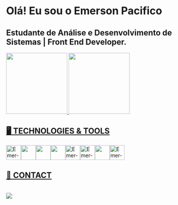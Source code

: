 
# Olá! Eu sou o Emerson Pacifico 

## Estudante de Análise e Desenvolvimento de Sistemas | Front End Developer.

<div>
  <a href="https://github.com/emersonpacifico">
  <img height="165em" src="https://github-readme-stats.vercel.app/api?username=emersonpacifico&theme=dark&show_icons=true"/>
  <img height="165em" src="https://github-readme-stats.vercel.app/api/top-langs/?username=emersonpacifico&layout=donut&langs_count=7&theme=dark"/>

</div>

 ## 🖥️ TECHNOLOGIES & TOOLS
 <div style="display: flex"><br>
	 
<img place-itens="center" alt="Emer-JS" height="40" width="40" src="https://cdn.jsdelivr.net/gh/devicons/devicon/icons/javascript/javascript-original.svg">
<img  place-itens="center alt="Emer-HTML" height="40" width="40" src="https://cdn.jsdelivr.net/gh/devicons/devicon/icons/html5/html5-original.svg">
<img  place-itens="center alt="Emer-CSS" height="40" width="40" src="https://cdn.jsdelivr.net/gh/devicons/devicon/icons/css3/css3-original.svg">
 <img  place-itens="center alt="Emer-JQuery" height="40" width="40" src="https://cdn.jsdelivr.net/gh/devicons/devicon/icons/jquery/jquery-plain-wordmark.svg">
  <img  place-itens="center" alt="Emer-Bootstrap" height="40" width="40" src="https://cdn.jsdelivr.net/gh/devicons/devicon/icons/bootstrap/bootstrap-original.svg">
 <img  place-itens="center" alt="Emer-Sass" height="40" width="40" src="https://cdn.jsdelivr.net/gh/devicons/devicon/icons/sass/sass-original.svg">
<img  place-itens="center alt="Emer-figma" height="40" width="40" src="https://cdn.jsdelivr.net/gh/devicons/devicon/icons/figma/figma-original.svg">
<img  place-itens="center" alt="Emer-Git" height="40" width="40" src="https://cdn.jsdelivr.net/gh/devicons/devicon/icons/git/git-original.svg">

        
	 
 </div>

 ## 👋 CONTACT

   <div style="display: inline_block"><br>
   <a href="https://www.linkedin.com/in/emerson-pacifico-3b3216296/"><img src="https://img.shields.io/badge/LinkedIn-0077B5?style=for-the-badge&logo=linkedin&logoColor=white"  target="_blank"></a>
  
        
  </div>




